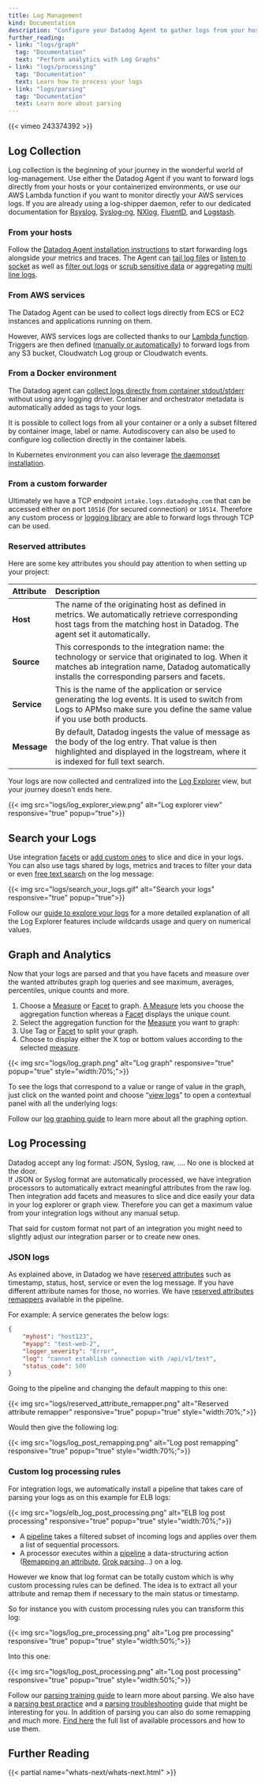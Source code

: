 ```yaml
---
title: Log Management
kind: Documentation
description: "Configure your Datadog Agent to gather logs from your host, containers & services."
further_reading:
- link: "logs/graph"
  tag: "Documentation"
  text: "Perform analytics with Log Graphs"
- link: "logs/processing"
  tag: "Documentation"
  text: Learn how to process your logs
- link: "logs/parsing"
  tag: "Documentation"
  text: Learn more about parsing
---
```


{{< vimeo 243374392 >}}

## Log Collection

Log collection is the beginning of your journey in the wonderful world of log-management. Use either the Datadog Agent if you want to forward logs directly from your hosts or your containerized environments, or use our AWS Lambda function if you want to monitor directly your AWS services logs.
If you are already using a log-shipper daemon, refer to our dedicated documentation for [Rsyslog][1], [Syslog-ng][2], [NXlog][3], [FluentD][4], and [Logstash][5].


### From your hosts

Follow the [Datadog Agent installation instructions][6] to start forwarding logs alongside your metrics and traces.
The Agent can [tail log files][7] or [listen to socket][8] as well as [filter out logs][9] or [scrub sensitive data][10] or  aggregating [multi line logs][11]. 

### From AWS services

The Datadog Agent can be used to collect logs directly from ECS or EC2 instances and applications running on them.

However, AWS services logs are collected thanks to our [Lambda function][12]. Triggers are then defined ([manually or automatically][13]) to forward logs from any S3 bucket, Cloudwatch Log group or Cloudwatch events. 

### From a Docker environment

The Datadog agent can [collect logs directly from container stdout/stderr][14] without using any logging driver.  Container and orchestrator metadata is automatically added as tags to your logs.

It is possible to collect logs from all your container or a only a subset filtered by container image, label or name. Autodiscovery can also be used to configure log collection directly in the container labels.

In Kubernetes environment you can also leverage [the daemonset installation][15].

### From a custom forwarder

Ultimately we have a TCP endpoint `intake.logs.datadoghq.com` that can be accessed either on port `10516` (for secured connection) or `10514`. Therefore any custom process or [logging library][16] are able to forward logs through TCP can be used.

### Reserved attributes

Here are some key attributes you should pay attention to when setting up your project:

| Attribute   | Description                                                                                                                                                                                           |
| :-------    | :------                                                                                                                                                                                               |
| **Host**    | The name of the originating host as defined in metrics. We automatically retrieve corresponding host tags from the matching host in Datadog. The agent set it automatically.                          |
| **Source**  | This corresponds to the integration name: the technology or service that originated to log. When it matches ab integration name, Datadog automatically installs the corresponding parsers and facets. |
| **Service** | This is the name of the application or service generating the log events. It is used to switch from Logs to APMso make sure you define the same value if you use both products.                       |
| **Message** | By default, Datadog ingests the value of message as the body of the log entry. That value is then highlighted and displayed in the logstream, where it is indexed for full text search.               |

Your logs are now collected and centralized into the [Log Explorer][17] view, but your journey doesn’t ends here. 

{{< img src="logs/log_explorer_view.png" alt="Log explorer view" responsive="true" popup="true">}}

## Search your Logs

Use integration [facets][18] or [add custom ones][19] to slice and dice in your logs. You can also use tags shared by logs, metrics and traces to filter your data or even [free text search][20] on the log message:

{{< img src="logs/search_your_logs.gif" alt="Search your logs" responsive="true" popup="true">}}

Follow our [guide to explore your logs][17] for a more detailed explanation of all the Log Explorer features include wildcards usage and query on numerical values.

## Graph and Analytics

Now that your logs are parsed and that you have facets and measure over the wanted attributes graph log queries and see maximum, averages, percentiles, unique counts and more.

1. Choose a [Measure][21] or [Facet][18] to graph. [A Measure][21] lets you choose the aggregation function whereas a [Facet][18] displays the unique count.
2. Select the aggregation function for the [Measure][21] you want to graph:
3. Use Tag or [Facet][18] to split your graph.
4. Choose to display either the X top or bottom values according to the selected [measure][21].

{{< img src="logs/log_graph.png" alt="Log graph" responsive="true" popup="true" style="width:70%;">}}

To see the logs that correspond to a value or range of value in the graph, just click on the wanted point and choose “[view logs][22]” to open a contextual panel with all the underlying logs:

Follow our [log graphing guide][23] to learn more about all the graphing option.

## Log Processing

Datadog accept any log format: JSON, Syslog, raw, …. No one is blocked at the door.  
If JSON or Syslog format are automatically processed, we have integration processors to automatically extract meaningful attributes from the raw log. Then integration add facets and measures to slice and dice easily your data in your log explorer or graph view. 
Therefore you can get a maximum value from your integration logs without any manual setup.

That said for custom format not part of an integration you might need to slightly adjust our integration parser or to create new ones.

### JSON logs

As explained above, in Datadog we have [reserved attributes][24] such as timestamp, status, host, service or even the log message. 
If you have different attribute names for those, no worries. We have [reserved attributes remappers][25] available in the pipeline.

For example: A service generates the below logs:

```json
{
    "myhost": "host123",
    "myapp": "test-web-2",
    "logger_severity": "Error",
    "log": "cannot establish connection with /api/v1/test",
    "status_code": 500
}
```

Going to the pipeline and changing the default mapping to this one:

{{< img src="logs/reserved_attribute_remapper.png" alt="Reserved attribute remapper" responsive="true" popup="true" style="width:70%;">}}

Would then give the following log:

{{< img src="logs/log_post_remapping.png" alt="Log post remapping" responsive="true" popup="true" style="width:70%;">}}

### Custom log processing rules

For integration logs, we automatically install a pipeline that takes care of parsing your logs as on this example for ELB logs:

{{< img src="logs/elb_log_post_processing.png" alt="ELB log post processing" responsive="true" popup="true" style="width:70%;">}}

* A [pipeline][26] takes a filtered subset of incoming logs and applies over them a list of sequential processors.
* A processor executes within a [pipeline][26] a data-structuring action ([Remapping an attribute][27], [Grok parsing][28]…) on a log.


However we know that log format can be totally custom which is why custom processing rules can be defined.
The idea is to extract all your attribute and remap them if necessary to the main status or timestamp.

So for instance you with custom processing rules you can transform this log:

{{< img src="logs/log_pre_processing.png" alt="Log pre processing" responsive="true" popup="true" style="width:50%;">}}

Into this one: 

{{< img src="logs/log_post_processing.png" alt="Log post processing" responsive="true" popup="true" style="width:50%;">}}

Follow our [parsing training guide][29] to learn more about parsing.
We also have a [parsing best practice][30] and a [parsing troubleshooting][31] guide that might be interesting for you.
In addition of parsing you can also do some remapping and much more. [Find here][32] the full list of available processors and how to use them.

## Further Reading

{{< partial name="whats-next/whats-next.html" >}}

[1]: /logs/log_collection/rsyslog
[2]: /logs/log_collection/syslog_ng
[3]: /logs/log_collection/nxlog
[4]: /logs/log_collection/fluentd
[5]: /logs/log_collection/logstash
[6]: /logs/log_collection/#getting-started-with-the-agent
[7]: /logs/log_collection/#tail-existing-files 
[8]: /logs/log_collection/#stream-logs-through-tcp-udp
[9]: /logs/log_collection/#filter-logs
[10]: /logs/log_collection/#scrub-sensitive-data-in-your-logs 
[11]: /logs/log_collection/#multi-line-aggregation
[12]: /integrations/amazon_web_services/#log-collection
[13]: /integrations/amazon_web_services/#enable-logging-for-your-aws-service
[14]: /logs/log_collection/docker/
[15]: /agent/basic_agent_usage/kubernetes/#log-collection-setup
[16]: /logs/languages/
[17]: /logs/explore
[18]: /logs/explore/#facets
[19]: /logs/explore/#create-a-facet
[20]: /logs/explore/#search-syntax 
[21]: /logs/explore/#measures 
[22]: /logs/graph/#related-logs
[23]: /logs/graph/
[24]: /logs/log_collection/#reserved-attributes 
[25]: /logs/log_collection/#edit-reserved-attributes
[26]: /logs/processing/#processing-pipelines 
[27]: /logs/processing/#attribute-remapper 
[28]: /logs/processing/#grok-parser 
[29]: /logs/parsing/ 
[30]: /logs/faq/log-parsing-best-practice/
[31]: /logs/faq/how-to-investigate-a-log-parsing-issue/
[32]: /logs/processing/#processors
